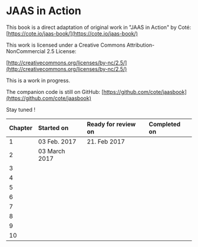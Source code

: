 # JAAS in Action

This book is a direct adaptation of original work in "JAAS in Action" by Coté: [https://cote.io/jaas-book/](https://cote.io/jaas-book/)

This work is licensed under a Creative Commons Attribution-NonCommercial 2.5 License:

[http://creativecommons.org/licenses/by-nc/2.5/](http://creativecommons.org/licenses/by-nc/2.5/)

This is a work in progress.

The companion code is still on GitHub: [https://github.com/cote/jaasbook](https://github.com/cote/jaasbook)

Stay tuned !

| Chapter | Started on | Ready for review on | Completed on |
| :--- | :--- | :--- | :--- |
| 1 | 03 Feb. 2017 | 21. Feb 2017 |  |
| 2 | 03 March 2017 |  |  |
| 3 |  |  |  |
| 4 |  |  |  |
| 5 |  |  |  |
| 6 |  |  |  |
| 7 |  |  |  |
| 8 |  |  |  |
| 9 |  |  |  |
| 10 |  |  |  |



